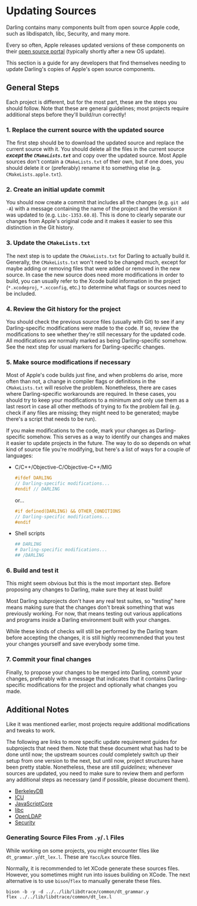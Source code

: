 # Updating Sources

Darling contains many components built from open source Apple code, such as libdispatch, libc, Security, and many more.

Every so often, Apple releases updated versions of these components on their [open source portal](https://opensource.apple.com/) (typically shortly after a new OS update).

This section is a guide for any developers that find themselves needing to update Darling's copies of Apple's open source components.

## General Steps

Each project is different, but for the most part, these are the steps you should follow. Note that these are general guidelines; most projects require additional steps before they'll build/run correctly!

### <a name="step-1"></a>1. Replace the current source with the updated source

The first step should be to download the updated source and replace the current source with it. You should delete all the files in the current source ***except the `CMakeLists.txt`*** and copy over the updated source. Most Apple sources don't contain a `CMakeLists.txt` of their own, but if one does, you should delete it or (preferably) rename it to something else (e.g. `CMakeLists.apple.txt`).

### <a name="step-2"></a>2. Create an initial update commit

You should now create a commit that includes all the changes (e.g. `git add -A`) with a message containing the name of the project and the version it was updated to (e.g. `Libc-1353.60.8`). This is done to clearly separate our changes from Apple's original code and it makes it easier to see this distinction in the Git history.

### <a name="step-3"></a>3. Update the `CMakeLists.txt`

The next step is to update the `CMakeLists.txt` for Darling to actually build it. Generally, the `CMakeLists.txt` won't need to be changed much, except for maybe adding or removing files that were added or removed in the new source. In case the new source does need more modifications in order to build, you can usually refer to the Xcode build information in the project (`*.xcodeproj`, `*.xcconfig`, etc.) to determine what flags or sources need to be included.

### <a name="step-4"></a>4. Review the Git history for the project

You should check the previous source files (usually with Git) to see if any Darling-specific modifications were made to the code. If so, review the modifications to see whether they're still necessary for the updated code. All modifications are normally marked as being Darling-specific somehow. See the next step for usual markers for Darling-specific changes.

### <a name="step-5"></a>5. Make source modifications if necessary

Most of Apple's code builds just fine, and when problems do arise, more often than not, a change in compiler flags or definitions in the `CMakeLists.txt` will resolve the problem. Nonetheless, there are cases where Darling-specific workarounds are required. In these cases, you should try to keep your modifications to a minimum and only use them as a last resort in case all other methods of trying to fix the problem fail (e.g. check if any files are missing; they might need to be generated; maybe there's a script that needs to be run).

If you make modifications to the code, mark your changes as Darling-specific somehow. This serves as a way to identify our changes and makes it easier to update projects in the future. The way to do so depends on what kind of source file you're modifying, but here's a list of ways for a couple of languages:

  * C/C++/Objective-C/Objective-C++/MIG
    ```c
    #ifdef DARLING
    // Darling-specific modifications...
    #endif // DARLING
    ```

    or...

    ```c
    #if defined(DARLING) && OTHER_CONDITIONS
    // Darling-specific modifications...
    #endif
    ```
  * Shell scripts
    ```sh
    ## DARLING
    # Darling-specific modifications...
    ## /DARLING
    ```

### <a name="step-6"></a>6. Build and test it

This might seem obvious but this is the most important step. Before proposing any changes to Darling, make sure they at least build!

Most Darling subprojects don't have any real test suites, so "testing" here means making sure that the changes don't break something that was previously working. For now, that means testing out various applications and programs inside a Darling environment built with your changes.

While these kinds of checks will still be performed by the Darling team before accepting the changes, it is still highly recommended that you test your changes yourself and save everybody some time.

### <a name="step-7"></a>7. Commit your final changes

Finally, to propose your changes to be merged into Darling, commit your changes, preferably with a message that indicates that it contains Darling-specific modifications for the project and optionally what changes you made.

## Additional Notes

Like it was mentioned earlier, most projects require additional modifications and tweaks to work.

The following are links to more specific update requirement guides for subprojects that need them. Note that these document what has had to be done until now; the upstream sources *could* completely switch up their setup from one version to the next, but until now, project structures have been pretty stable. Nonetheless, these are still *guidelines*; whenever sources are updated, you need to make sure to review them and perform any additional steps as necessary (and if possible, please document them).

  * [BerkeleyDB](berkeleydb.md)
  * [ICU](icu.md)
  * [JavaScriptCore](javascriptcore.md)
  * [libc](libc.md)
  * [OpenLDAP](openldap.md)
  * [Security](security.md)

### Generating Source Files From `.y`/`.l` Files

While working on some projects, you might encounter files like `dt_grammar.y`/`dt_lex.l`. These are `Yacc`/`Lex` source files. 

Normally, it is recommended to let XCode generate these sources files. However, you sometimes might run into issues building on XCode. The next alternative is to use `bison`/`flex` to manually generate these files.

```
bison -b -y -d ../../lib/libdtrace/common/dt_grammar.y
flex ../../lib/libdtrace/common/dt_lex.l
```
